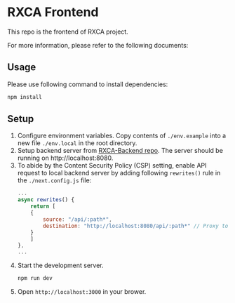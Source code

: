 # RXCA Frontend

This repo is the frontend of RXCA project.

For more information, please refer to the following documents:

## Usage

Please use following command to install dependencies:

```bash
npm install
```

## Setup

1. Configure environment variables. Copy contents of `./env.example` into a new file `./env.local` in the root directory.
2. Setup backend server from [RXCA-Backend repo](https://github.com/AwespireTech/RXCA-Backend). The server should be running on http://localhost:8080.
3. To abide by the Content Security Policy (CSP) setting, enable API request to local backend server by adding following `rewrites()` rule in the `./next.config.js` file:
   ```js
   ...
   async rewrites() {
       return [
       {
           source: "/api/:path*",
           destination: "http://localhost:8080/api/:path*" // Proxy to Backend
       }
       ]
   },
   ...
   ```
4. Start the development server.
   ```bash
   npm run dev
   ```
5. Open `http://localhost:3000` in your brower.
